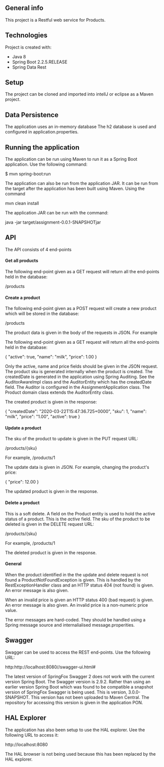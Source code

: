 ## General info
This project is a Restful web service for Products.

## Technologies
Project is created with:
* Java 8
* Spring Boot 2.2.5.RELEASE
* Spring Data Rest

## Setup
The project can be cloned and imported into intellJ or eclipse as a Maven project.

## Data Persistence
The application uses an in-memory database The h2 database is used and configured in application.properties.

## Running the application
The application can be run using Maven to run it as a Spring Boot application. Use the following command:

$ mvn spring-boot:run

The application can also be run from the application JAR. It can be run from the target after the application
has been built using Maven. Using the command

mvn clean install

The application JAR can be run with the command:

java -jar target/assignment-0.0.1-SNAPSHOTjar

## API
The API consists of 4 end-points
#### Get all products
The following end-point given as a GET request will return all the end-points held in the database:

/products

#### Create a product
The following end-point given as a POST request will create a new product which
will be stored in the database:

/products

The product data is given in the body of the requests in JSON. For example

The following end-point given as a GET request will return all the end-points held in the database:

{
  "active": true,
  "name": "milk",
  "price": 1.00
}

Only the active, name and price fields should be given in the JSON request. The
product sku is generated internally when the product is created. The createdDate
is generated in the application using Spring Auditing. See the AuditorAwareImpl
class and the AuditorEntity which has the createdDate field. The Auditor is configured in the AssignmentApplication
class. The Product domain class extends the AuditorEntity class.

The created product is given in the response:

{
  "createdDate": "2020-03-22T15:47:36.725+0000",
  "sku": 1,
  "name": "milk",
  "price": "1.00",
  "active": true
}

#### Update a product
The sku of the product to update is given in the PUT request URL:

/products/{sku}

For example,
/products/1

The update data is given in JSON. For example, changing the product's price:

{
  "price": 12.00
}

The updated product is given in the response.

#### Delete a product
This is a soft delete. A field on the Product entity is used to hold the active
status of a product. This is the _active_ field.
The sku of the product to be deleted is given in the DELETE request URL:

/products/{sku}

For example,
/products/1

The deleted product is given in the response.

#### General
When the product identified in the the update and delete request is not found
a ProductNotFoundException is given. This is handled by the RestExceptionHandler
class and an HTTP status 404 (not found) is given. An error message is also given.

When an invalid price is given an HTTP status 400 (bad request) is given. An error
message is also given. An invalid price is a non-numeric price value.

The error messages are hard-coded. They should be handled using a Spring message
source and internalialised message.properities.

## Swagger
Swagger can be used to access the REST end-points. Use the following URL:

http:http://localhost:8080//swagger-ui.html#

The latest version of SpringFox Swagger 2 does not work with the current version
Spring Boot. The Swagger version is 2.9.2. Rather than using an earlier version
Spring Boot which was found to be compatible a snapshot version of SpringFox
Swagger is being used. This is version, 3.0.0-SNAPSHOT. This version has not
been uploaded to Maven Central. The repository for accessing this version is
given in the application PON.

## HAL Explorer
The application has also been setup to use the HAL explorer. Uee the following
URL to access it:

http://localhost:8080

The HAL browser is not being used because this has been replaced by the HAL explorer.
